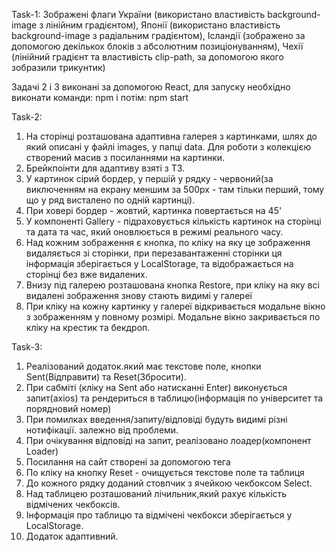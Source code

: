 Task-1:
Зображені флаги України (використано властивість background-image з лінійним градієнтом), Японії (використано властивість background-image з радіальним градієнтом), Ісландії (зображено за допомогою декількох блоків з абсолютним позиціонуванням), Чехії (лінійний градієнт та властивість clip-path, за допомогою якого зобразили трикунтик)

Задачі 2 і 3 виконані за допомогою React, для запуску необхідно виконати команди:
npm i
потім:
npm start

Task-2:

1. На сторінці розташована адаптивна галерея з картинками, шлях до який описані у файлі images, у папці data. Для роботи з колекцією створений масив з посиланнями на картинки.
2. Брейкпоінти для адаптиву взяті з ТЗ.
3. У картинок сірий бордер, у першій у рядку - червоний(за виключенням на екрану меншим за 500px - там тільки перший, тому що у ряд висталено по одній картинці).
4. При ховері бордер - жовтий, картинка повертається на 45'
5. У компоненті Gallery - підраховується кількість картинок на сторінці та дата та час, який оновлюється в режимі реального часу.
6. Над кожним зображення є кнопка, по кліку на яку це зображення видаляється зі сторінки, при перезавантаженні сторінки ця інформація зберігається у LocalStorage, та відображається на сторінці без вже видалених.
7. Внизу під галерею розташована кнопка Restore, при кліку на яку всі видалені зображення знову стають видимі у галереї
8. При кліку на кожну картинку у галереї відкривається модальне вікно з зображенням у повному розмірі. Модальне вікно закривається по кліку на крестик та бекдроп.

Task-3:

1. Реалізований додаток.який має текстове поле, кнопки Sent(Відправити) та Reset(Збросити).
2. При сабміті (кліку на Sent або натисканні Enter) виконується запит(axios) та рендериться в таблицю(інформація по університет та порядновий номер)
3. При помилках введення/запиту/відповіді будуть видимі різні нотифікації. залежно від проблеми.
4. При очікування відповіді на запит, реалізовано лоадер(компонент Loader)
5. Посилання на сайт створені за допомогою тега <a>
6. По кліку на кнопку Reset - очищується текстове поле та таблиця
7. До кожного рядку доданий стовпчик з ячейкою чекбоксом Select.
8. Над таблицею розташований лічильник,який рахує кількість відмічених чекбоксів.
9. Інформація про таблицю та відмічені чекбокси зберігається у LocalStorage.
10. Додаток адаптивний.
